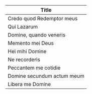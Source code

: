 | Title                      |
| -------------------------- |
| Credo quod Redemptor meus  |
| Qui Lazarum                |
| Domine, quando veneris     |
| Memento mei Deus           |
| Hei mihi Domine            |
| Ne recorderis              |
| Peccantem me cotidie       |
| Domine secundum actum meum |
| Libera me Domine                           |
